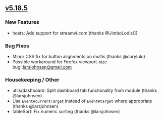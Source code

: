 ## [v5.18.5](https://github.com/honestbleeps/Reddit-Enhancement-Suite/releases/v5.18.5)

### New Features

- hosts: Add support for streamvi.com (thanks @JimboLodisC)

### Bug Fixes

- Minor CSS fix for button alignments on multis (thanks @corylulu)
- Possible workaround for Firefox viewport-size bug::larsjohnsen@gmail.com

### Housekeeping / Other

- utils/dashboard: Split dashboard tab functionality from module (thanks @larsjohnsen)
- Use `Event#currentTarget` instead of `Event#target` where appropriate (thanks @larsjohnsen)
- tableSort: Fix numeric sorting (thanks @larsjohnsen)
